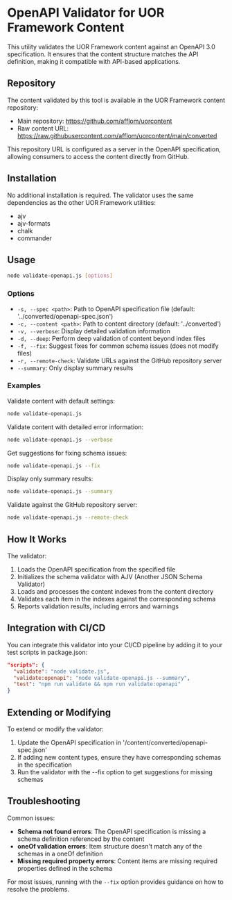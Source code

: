 # OpenAPI Validator for UOR Framework Content

This utility validates the UOR Framework content against an OpenAPI 3.0 specification. It ensures that the content structure matches the API definition, making it compatible with API-based applications.

## Repository

The content validated by this tool is available in the UOR Framework content repository:
- Main repository: https://github.com/afflom/uorcontent
- Raw content URL: https://raw.githubusercontent.com/afflom/uorcontent/main/converted

This repository URL is configured as a server in the OpenAPI specification, allowing consumers to access the content directly from GitHub.

## Installation

No additional installation is required. The validator uses the same dependencies as the other UOR Framework utilities:

- ajv
- ajv-formats
- chalk
- commander

## Usage

```bash
node validate-openapi.js [options]
```

### Options

- `-s, --spec <path>`: Path to OpenAPI specification file (default: '../converted/openapi-spec.json')
- `-c, --content <path>`: Path to content directory (default: '../converted')
- `-v, --verbose`: Display detailed validation information
- `-d, --deep`: Perform deep validation of content beyond index files
- `-f, --fix`: Suggest fixes for common schema issues (does not modify files)
- `-r, --remote-check`: Validate URLs against the GitHub repository server
- `--summary`: Only display summary results

### Examples

Validate content with default settings:
```bash
node validate-openapi.js
```

Validate content with detailed error information:
```bash
node validate-openapi.js --verbose
```

Get suggestions for fixing schema issues:
```bash
node validate-openapi.js --fix
```

Display only summary results:
```bash
node validate-openapi.js --summary
```

Validate against the GitHub repository server:
```bash
node validate-openapi.js --remote-check
```

## How It Works

The validator:

1. Loads the OpenAPI specification from the specified file
2. Initializes the schema validator with AJV (Another JSON Schema Validator)
3. Loads and processes the content indexes from the content directory
4. Validates each item in the indexes against the corresponding schema
5. Reports validation results, including errors and warnings

## Integration with CI/CD

You can integrate this validator into your CI/CD pipeline by adding it to your test scripts in package.json:

```json
"scripts": {
  "validate": "node validate.js",
  "validate:openapi": "node validate-openapi.js --summary",
  "test": "npm run validate && npm run validate:openapi"
}
```

## Extending or Modifying

To extend or modify the validator:

1. Update the OpenAPI specification in '/content/converted/openapi-spec.json'
2. If adding new content types, ensure they have corresponding schemas in the specification
3. Run the validator with the --fix option to get suggestions for missing schemas

## Troubleshooting

Common issues:

- **Schema not found errors**: The OpenAPI specification is missing a schema definition referenced by the content
- **oneOf validation errors**: Item structure doesn't match any of the schemas in a oneOf definition
- **Missing required property errors**: Content items are missing required properties defined in the schema

For most issues, running with the `--fix` option provides guidance on how to resolve the problems.